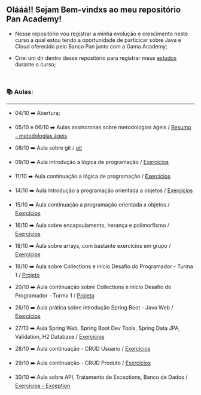 ## Olááá!! Sejam Bem-vindxs ao meu repositório Pan Academy!

- Nesse repositório vou registrar a minha evolução e crescimento neste curso a qual estou tendo a oportunidade de particicar sobre Java e Cloud oferecido pelo Banco Pan junto com a Gama Academy;

- Criei um dir dentro desse repositório para registrar meus [estudos](https://github.com/Feruaro/Pan-Academy-Java/tree/main/Estudos%20Fe) durante o curso;

  ​


### :books: Aulas:

-----------

* 04/10   :arrow_right:    Abertura;
* 05/10 e 06/10    :arrow_right:   Aulas assíncronas sobre metodologias ágeis  /  [Resumo - metodologias ágeis](https://github.com/Feruaro/Pan-Academy-Java/tree/main/Aulas/05-10%20e%2006-10)
* 08/10   :arrow_right:     Aula sobre git   /    [git](https://github.com/Feruaro/Pan-Academy-Java/tree/main/Aulas/08-10)  
* 09/10   :arrow_right:     Aula introdução a lógica de programação   /    [Exercícios](https://github.com/Feruaro/Pan-Academy-Java/tree/main/Aulas/09-10)
* 11/10   :arrow_right:     Aula continuação a lógica de programação  /  [Exercícios](https://github.com/Feruaro/Pan-Academy-Java/tree/main/Aulas/11-10)
* 14/10   :arrow_right:     Aula Introdução a programação orientada a objetos   /   [Exercícios](https://github.com/Feruaro/Pan-Academy-Java/tree/main/Aulas/14-10)
* 15/10   :arrow_right:     Aula continuação a programação orientada a objetos /  [Exercícios](https://github.com/Feruaro/Pan-Academy-Java/tree/main/Aulas/15-10)
* 16/10   :arrow_right:     Aula sobre encapsulamento, herança e polimorfismo /  [Exercícios](https://github.com/Feruaro/Pan-Academy-Java/tree/main/Aulas/16-10)
* 18/10   :arrow_right:     Aula sobre arrays, com bastante exercícios em grupo /  [Exercícios](https://github.com/Feruaro/Pan-Academy-Java/tree/main/Aulas/18-10)
* 19/10   :arrow_right:     Aula sobre Collections e início Desafio do Programador - Turma 1 /   [Projeto](https://github.com/Feruaro/Desafio1)
* 20/10   :arrow_right:     Aula continuação sobre Collections e início Desafio do Programador - Turma 1 /   [Projeto](https://github.com/Feruaro/Desafio1)
* 26/10   :arrow_right:     Aula prática sobre introdução Spring Boot - Java Web / [Exercícios](https://github.com/Feruaro/Pan-Academy/tree/main/Aulas%20-%20Spring/26-10)
* 27/10   :arrow_right:     Aula Spring Web, Spring Boot Dev Tools, Spring Data JPA, Validation, H2 Database / [Exercícios](https://github.com/Feruaro/Pan-Academy/tree/main/Aulas%20-%20Spring/27-10)
* 28/10   :arrow_right:     Aula continuação - CRUD Usuario  /  [Exercícios](https://github.com/Feruaro/Pan-Academy/tree/main/Aulas%20-%20Spring/28-10)
* 29/10   :arrow_right:     Aula continuação - CRUD Produto  / [Exercícios](https://github.com/Feruaro/Pan-Academy/tree/main/Aulas%20-%20Spring/29-10)
* 30/10   :arrow_right:     Aula sobre API, Tratamento de Exceptions, Banco de Dados  /  [Exercícios - Exception](https://github.com/Feruaro/Pan-Academy/tree/main/Aulas%20-%20Java/30-10)​

  ​



​

​

​